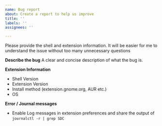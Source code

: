 ```yaml
---
name: Bug report
about: Create a report to help us improve
title: ''
labels: ''
assignees: ''

---
```


Please provide the shell and extension information. It will be easier for me to understand the issue without too many unnecessary questions

**Describe the bug**
A clear and concise description of what the bug is.

**Extension Information**
* Shell Version
* Extension Version
* Install method (extension.gnome.org, AUR etc.)
* OS

**Error / Journal messages**
* Enable Log messages in extension preferences and share the output of  `journalctl -r | grep SDC`

